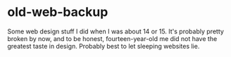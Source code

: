 # old-web-backup
Some web design stuff I did when I was about 14 or 15. It's probably pretty broken by now,
and to be honest, fourteen-year-old me did not have the greatest taste in design. Probably
best to let sleeping websites lie.
